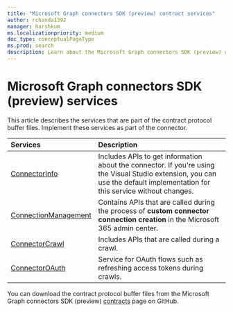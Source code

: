 ```yaml
---
title: "Microsoft Graph connectors SDK (preview) contract services"
author: rchanda1392
manager: harshkum
ms.localizationpriority: medium
doc_type: conceptualPageType
ms.prod: search
description: Learn about the Microsoft Graph connectors SDK (preview) contract services.
---
```


# Microsoft Graph connectors SDK (preview) services

This article describes the services that are part of the contract protocol buffer files. Implement these services as part of the connector.

|Services |Description |
|:----------|:-------------|
|[ConnectorInfo](/graph/custom-connector-sdk-contracts-connectorinfo) |Includes APIs to get information about the connector. If you're using the Visual Studio extension, you can use the default implementation for this service without changes. |
|[ConnectionManagement](/graph/custom-connector-sdk-contracts-connectionmanagement) |Contains APIs that are called during the process of **custom connector connection creation** in the Microsoft 365 admin center. |
|[ConnectorCrawl](/graph/custom-connector-sdk-contracts-connectorcrawler) |Includes APIs that are called during a crawl. |
|[ConnectorOAuth](/graph/custom-connector-sdk-contracts-connectoroauth) |Service for OAuth flows such as refreshing access tokens during crawls. |

You can download the contract protocol buffer files from the Microsoft Graph connectors SDK (preview) [contracts](https://github.com/microsoftgraph/msgraph-connectors-sdk/tree/main/Contracts) page on GitHub.
